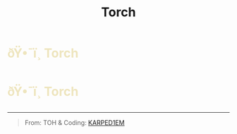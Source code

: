 ﻿---
lang: en-US
title: Torch
prev: Tiebreaker
next: Watcher
---
# <font color=#eee5be>ðŸ•¯ï¸ <b>Torch</b></font> <Badge text="Helpful" type="tip" vertical="middle"/>
# <font color=#eee5be>ðŸ•¯ï¸ <b>Torch</b></font> <Badge text="Helpful" type="tip" vertical="middle"/>
---

> From: TOH & Coding: [KARPED1EM](https://github.com/KARPED1EM)

